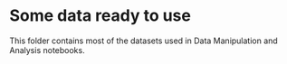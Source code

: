 # Some data ready to use
This folder contains most of the datasets used in Data Manipulation and Analysis notebooks.

